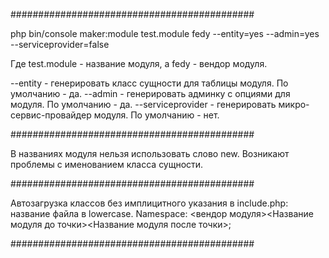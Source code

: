 ############################################

php bin/console maker:module test.module fedy --entity=yes --admin=yes --serviceprovider=false

Где test.module - название модуля, а fedy - вендор модуля.

--entity - генерировать класс сущности для таблицы модуля. По умолчанию - да.
--admin  - генерировать админку с опциями для модуля. По умолчанию - да.
--serviceprovider - генерировать микро-сервис-провайдер модуля. По умолчанию - нет.

############################################

В названиях модуля нельзя использовать слово new. Возникают проблемы с именованием класса сущности.

############################################

Автозагрузка классов без имплицитного указания в include.php: название файла в lowercase.
Namespace: <вендор модуля>\<Название модуля до точки>\<Название модуля после точки>; 

############################################